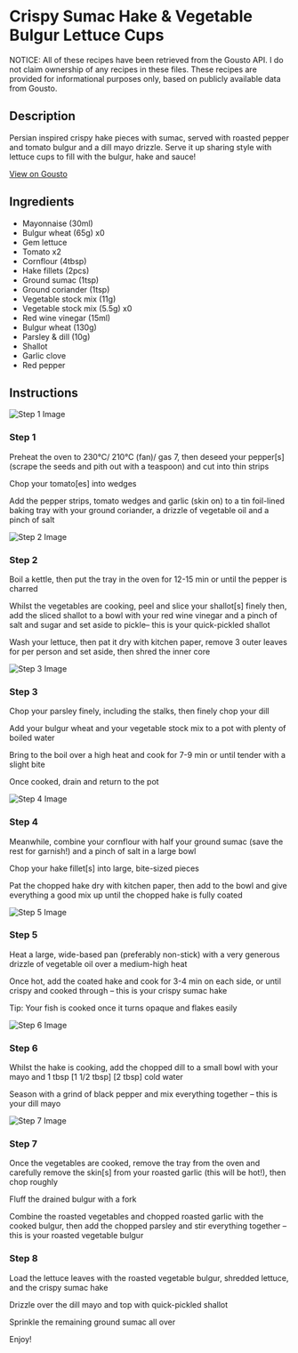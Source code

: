 # Crispy Sumac Hake & Vegetable Bulgur Lettuce Cups

NOTICE: All of these recipes have been retrieved from the Gousto API. I do not claim ownership of any recipes in these files. These recipes are provided for informational purposes only, based on publicly available data from Gousto.

## Description

Persian inspired crispy hake pieces with sumac, served with roasted pepper and tomato bulgur and a dill mayo drizzle. Serve it up sharing style with lettuce cups to fill with the bulgur, hake and sauce!  

[View on Gousto](https://www.gousto.co.uk/recipes/cookbook/crispy-sumac-hake-vegetable-bulgur-lettuce-cups)

## Ingredients

- Mayonnaise (30ml)
- Bulgur wheat (65g) x0
- Gem lettuce
- Tomato x2
- Cornflour (4tbsp)
- Hake fillets (2pcs)
- Ground sumac (1tsp)
- Ground coriander (1tsp)
- Vegetable stock mix (11g)
- Vegetable stock mix (5.5g) x0
- Red wine vinegar (15ml)
- Bulgur wheat (130g)
- Parsley & dill (10g)
- Shallot
- Garlic clove
- Red pepper

## Instructions

![Step 1 Image](https://production-media.gousto.co.uk/cms/recipe-step-image/step-1-17-1703000305613-x200.jpg)

### Step 1

Preheat the oven to 230°C/ 210°C (fan)/ gas 7, then deseed your pepper[s] (scrape the seeds and pith out with a teaspoon) and cut into thin strips

Chop your tomato[es] into wedges

Add the pepper strips, tomato wedges and garlic (skin on) to a tin foil-lined baking tray with your ground coriander, a drizzle of vegetable oil and a pinch of salt

![Step 2 Image](https://production-media.gousto.co.uk/cms/recipe-step-image/step-2-18-1703000312560-x200.jpg)

### Step 2

Boil a kettle, then put the tray in the oven for 12-15 min or until the pepper is charred

Whilst the vegetables are cooking, peel and slice your shallot[s]<span class="text-danger"> </span>finely then, add the sliced shallot to a bowl with your red wine vinegar and a pinch of salt and sugar and set aside to pickle– this is your quick-pickled shallot

Wash your lettuce, then pat it dry with kitchen paper, remove 3 outer leaves for per person and set aside, then shred the inner core

![Step 3 Image](https://production-media.gousto.co.uk/cms/recipe-step-image/step-3-22-1703000317990-x200.jpg)

### Step 3

Chop your parsley finely, including the stalks, then finely chop your dill

Add your bulgur wheat and your vegetable stock mix to a pot with plenty of boiled water

Bring to the boil over a high heat and cook for 7-9 min or until tender with a slight bite

Once cooked, drain and return to the pot

![Step 4 Image](https://production-media.gousto.co.uk/cms/recipe-step-image/step-4-17-1703000323986-x200.jpg)

### Step 4

Meanwhile, combine your cornflour with half your ground sumac (save the rest for garnish!) and a pinch of salt in a large bowl

Chop your hake fillet[s] into large, bite-sized pieces

Pat the chopped hake dry with kitchen paper, then add to the bowl and give everything a good mix up until the chopped hake is fully coated

![Step 5 Image](https://production-media.gousto.co.uk/cms/recipe-step-image/step-5-18-1703000331724-x200.jpg)

### Step 5

Heat a large, wide-based pan (preferably non-stick) with a very generous drizzle of vegetable oil over a medium-high heat

Once hot, add the coated hake and cook for 3-4 min on each side, or until crispy and cooked through – this is your crispy sumac hake

Tip: Your fish is cooked once it turns opaque and flakes easily

![Step 6 Image](https://production-media.gousto.co.uk/cms/recipe-step-image/step-6-18-1703000338616-x200.jpg)

### Step 6

Whilst the hake is cooking, add the chopped dill to a small bowl with your mayo and 1 tbsp <span class="text-purple">[1 1/2 tbsp] </span><span class="text-danger">[2 tbsp]</span> cold water

Season with a grind of black pepper and mix everything together – this is your dill mayo

![Step 7 Image](https://production-media.gousto.co.uk/cms/recipe-step-image/step-7-17-1703000349836-x200.jpg)

### Step 7

Once the vegetables are cooked, remove the tray from the oven and carefully remove the skin[s] from your roasted garlic (this will be hot!), then chop roughly

Fluff the drained bulgur with a fork

Combine the roasted vegetables and chopped roasted garlic with the cooked bulgur, then add the chopped parsley and stir everything together – this is your roasted vegetable bulgur

### Step 8

Load the lettuce leaves with the roasted vegetable bulgur, shredded lettuce, and the crispy sumac hake

Drizzle over the dill mayo and top with quick-pickled shallot

Sprinkle the remaining ground sumac all over

Enjoy!

